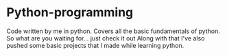 # Python-programming
Code written by me in python. Covers all the basic fundamentals of python. So what are you waiting for... just check it out
Along with that I've also pushed some basic projects that I made while learning python.
